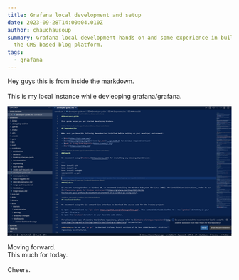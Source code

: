 ```yaml
---
title: Grafana local development and setup
date: 2023-09-28T14:00:04.010Z
author: chauchausoup
summary: Grafana local development hands on and some experience in build ing up
  the CMS based blog platform.
tags:
  - grafana
---
```

H﻿ey guys this is from inside the markdown.\
\
T﻿his is my local instance while devleoping grafana/grafana.

![image of image screen shot of developers guide in grafana/grafana](/public/images/uploads/screenshot-2023-09-28-at-19.47.58.png "Local of grafana/grafana")

M﻿oving forward.\
T﻿his much for today.\
\
C﻿heers.